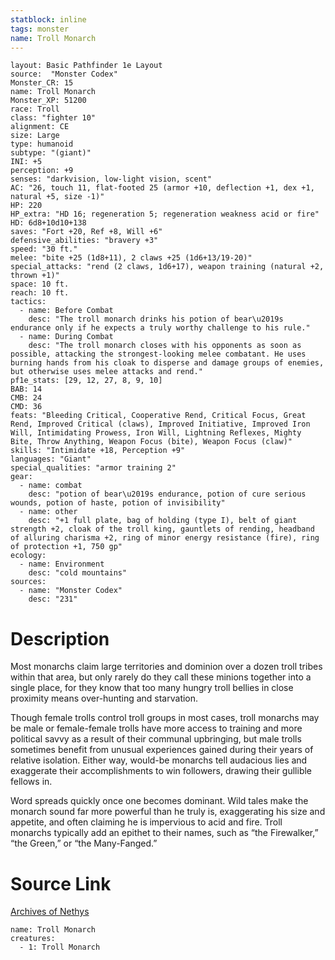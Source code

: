 ```yaml
---
statblock: inline
tags: monster
name: Troll Monarch
---
```

```statblock
layout: Basic Pathfinder 1e Layout
source:  "Monster Codex"
Monster_CR: 15
name: Troll Monarch
Monster_XP: 51200
race: Troll
class: "fighter 10"
alignment: CE
size: Large
type: humanoid
subtype: "(giant)"
INI: +5
perception: +9
senses: "darkvision, low-light vision, scent"
AC: "26, touch 11, flat-footed 25 (armor +10, deflection +1, dex +1, natural +5, size -1)"
HP: 220
HP_extra: "HD 16; regeneration 5; regeneration weakness acid or fire"
HD: 6d8+10d10+138
saves: "Fort +20, Ref +8, Will +6"
defensive_abilities: "bravery +3"
speed: "30 ft."
melee: "bite +25 (1d8+11), 2 claws +25 (1d6+13/19-20)"
special_attacks: "rend (2 claws, 1d6+17), weapon training (natural +2, thrown +1)"
space: 10 ft.
reach: 10 ft.
tactics:
  - name: Before Combat
    desc: "The troll monarch drinks his potion of bear\u2019s endurance only if he expects a truly worthy challenge to his rule."
  - name: During Combat
    desc: "The troll monarch closes with his opponents as soon as possible, attacking the strongest-looking melee combatant. He uses burning hands from his cloak to disperse and damage groups of enemies, but otherwise uses melee attacks and rend."
pf1e_stats: [29, 12, 27, 8, 9, 10]
BAB: 14
CMB: 24
CMD: 36
feats: "Bleeding Critical, Cooperative Rend, Critical Focus, Great Rend, Improved Critical (claws), Improved Initiative, Improved Iron Will, Intimidating Prowess, Iron Will, Lightning Reflexes, Mighty Bite, Throw Anything, Weapon Focus (bite), Weapon Focus (claw)"
skills: "Intimidate +18, Perception +9"
languages: "Giant"
special_qualities: "armor training 2"
gear:
  - name: combat
    desc: "potion of bear\u2019s endurance, potion of cure serious wounds, potion of haste, potion of invisibility"
  - name: other
    desc: "+1 full plate, bag of holding (type I), belt of giant strength +2, cloak of the troll king, gauntlets of rending, headband of alluring charisma +2, ring of minor energy resistance (fire), ring of protection +1, 750 gp"
ecology:
  - name: Environment
    desc: "cold mountains"
sources:
  - name: "Monster Codex"
    desc: "231"
```
# Description
Most monarchs claim large territories and dominion over a dozen troll tribes within that area, but only rarely do they call these minions together into a single place, for they know that too many hungry troll bellies in close proximity means over-hunting and starvation.

Though female trolls control troll groups in most cases, troll monarchs may be male or female-female trolls have more access to training and more political savvy as a result of their communal upbringing, but male trolls sometimes benefit from unusual experiences gained during their years of relative isolation. Either way, would-be monarchs tell audacious lies and exaggerate their accomplishments to win followers, drawing their gullible fellows in.

Word spreads quickly once one becomes dominant. Wild tales make the monarch sound far more powerful than he truly is, exaggerating his size and appetite, and often claiming he is impervious to acid and fire. Troll monarchs typically add an epithet to their names, such as “the Firewalker,” “the Green,” or “the Many-Fanged.”
# Source Link
[Archives of Nethys](https://aonprd.com/MonsterDisplay.aspx?ItemName=Troll%20Monarch)
```encounter-table
name: Troll Monarch
creatures:
  - 1: Troll Monarch
```
